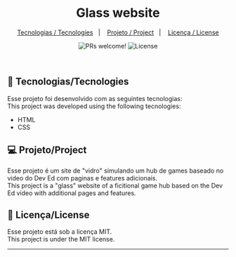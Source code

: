 <h1 align="center">
  Glass website
</h1>

<p align="center">
  <a href="#-tecnologias">Tecnologias / Tecnologies</a>&nbsp;&nbsp;&nbsp;|&nbsp;&nbsp;&nbsp;
  <a href="#-projeto">Projeto / Project</a>&nbsp;&nbsp;&nbsp;|&nbsp;&nbsp;&nbsp;
  <a href="#memo-licença">Licença / License</a>
</p>

<p align="center">
 <img src="https://img.shields.io/static/v1?label=PRs&message=welcome&color=49AA26&labelColor=000000" alt="PRs welcome!" />

  <img alt="License" src="https://img.shields.io/static/v1?label=license&message=MIT&color=49AA26&labelColor=000000">
</p>

<br>


## 🚀 Tecnologias/Tecnologies

Esse projeto foi desenvolvido com as seguintes tecnologias: </br>
This project was developed using the following tecnologies:

- HTML
- CSS

## 💻 Projeto/Project

Esse projeto é um site de "vidro" simulando um hub de games baseado no video do Dev Ed com paginas e features adicionais. </br>
This project is a "glass" website of a ficitional game hub based on the Dev Ed video with additional pages and features.

## :memo: Licença/License

Esse projeto está sob a licença MIT. </br>
This project is under the MIT license.

---

